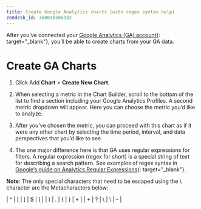 ```yaml
---
title: Create Google Analytics charts (with regex syntax help)
zendesk_id: 360016506332
---
```


After you’ve connected your [Google Analytics (GA) account](../data-analyst/importing-data/integrations/google-analytics.md){: target="_blank"}, you’ll be able to create charts from your GA data.

# Create GA Charts

1. Click Add **Chart** > **Create New Chart**.

1. When selecting a metric in the Chart Builder, scroll to the bottom of the list to find a section including your Google Analytics Profiles. A second metric dropdown will appear. Here you can choose the metric you’d like to analyze.

1. After you’ve chosen the metric, you can proceed with this chart as if it were any other chart by selecting the time period, interval, and data perspectives that you’d like to see.

1. The one major difference here is that GA uses regular expressions for filters. A regular expression (regex for short) is a special string of text for describing a search pattern. See examples of regex syntax in [Google’s guide on Analytics Regular Expressions](https://support.google.com/analytics/answer/1034324?hl=en){: target="_blank"}.

**Note**: The only special characters that need to be escaped using the \ character are the Metacharacters below:

| ^ | [ | ] | $ | ( |
| ) | . | { | } | * |
| + | ? | \ | \ | - |
